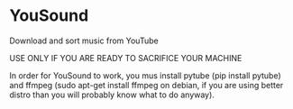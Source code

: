# YouSound
Download and sort music from YouTube


USE ONLY IF YOU ARE READY TO SACRIFICE YOUR MACHINE


In order for YouSound to work, you mus install pytube (pip install pytube) and ffmpeg (sudo apt-get install ffmpeg on debian, if you are using better distro than you will probably know what to do anyway).
